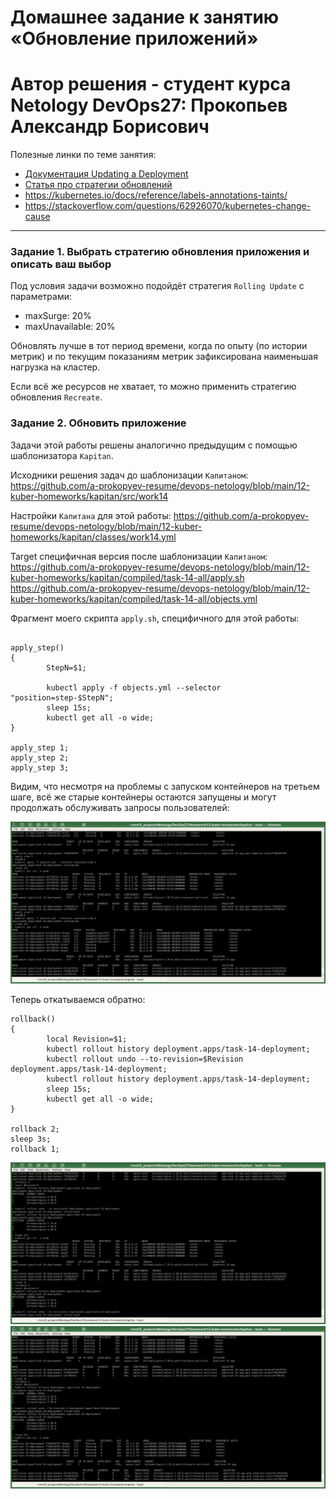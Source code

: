 # Домашнее задание к занятию «Обновление приложений»
# Автор решения - студент курса Netology DevOps27: Прокопьев Александр Борисович

Полезные линки по теме занятия:
* [Документация Updating a Deployment](https://kubernetes.io/docs/concepts/workloads/controllers/deployment/#updating-a-deployment)
* [Статья про стратегии обновлений](https://habr.com/ru/companies/flant/articles/471620/)
* https://kubernetes.io/docs/reference/labels-annotations-taints/
* https://stackoverflow.com/questions/62926070/kubernetes-change-cause

-----

### Задание 1. Выбрать стратегию обновления приложения и описать ваш выбор

Под условия задачи возможно подойдёт стратегия `Rolling Update` с параметрами:
* maxSurge: 20%  
* maxUnavailable: 20%  

Обновлять лучше в тот период времени, когда по опыту (по истории метрик) и по текущим показаниям метрик зафиксирована наименьшая нагрузка на кластер.

Если всё же ресурсов не хватает, то можно применить стратегию обновления `Recreate`.

### Задание 2. Обновить приложение

Задачи этой работы решены аналогично предыдущим с помощью шаблонизатора `Kapitan`.

Исходники решения задач до шаблонизации `Капитаном`: https://github.com/a-prokopyev-resume/devops-netology/blob/main/12-kuber-homeworks/kapitan/src/work14  

Настройки `Капитана` для этой работы: https://github.com/a-prokopyev-resume/devops-netology/blob/main/12-kuber-homeworks/kapitan/classes/work14.yml

Target специфичная версия после шаблонизации `Капитаном`:  
https://github.com/a-prokopyev-resume/devops-netology/blob/main/12-kuber-homeworks/kapitan/compiled/task-14-all/apply.sh  
https://github.com/a-prokopyev-resume/devops-netology/blob/main/12-kuber-homeworks/kapitan/compiled/task-14-all/objects.yml  

Фрагмент моего скрипта `apply.sh`, специфичного для этой работы:
```

apply_step()
{
        StepN=$1;

        kubectl apply -f objects.yml --selector "position=step-$StepN";
        sleep 15s;
        kubectl get all -o wide;
}

apply_step 1;
apply_step 2;
apply_step 3;
```
Видим, что несмотря на проблемы с запуском контейнеров на третьем шаге, всё же старые контейнеры остаются запущены и могут продолжать обслуживать запросы пользователей:

![](images/deploy.jpg)

Теперь откатываемся обратно:
```
rollback()
{
        local Revision=$1;
        kubectl rollout history deployment.apps/task-14-deployment;
        kubectl rollout undo --to-revision=$Revision deployment.apps/task-14-deployment;
        kubectl rollout history deployment.apps/task-14-deployment;
        sleep 15s;
        kubectl get all -o wide;
}

rollback 2;
sleep 3s;
rollback 1;
```
![](images/rollback1.jpg)
![](images/rollback2.jpg)
